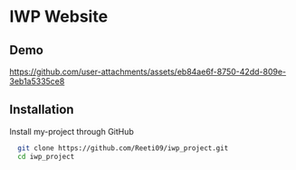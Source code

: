 
# IWP Website


## Demo

https://github.com/user-attachments/assets/eb84ae6f-8750-42dd-809e-3eb1a5335ce8


## Installation

Install my-project through GitHub

```bash
  git clone https://github.com/Reeti09/iwp_project.git
  cd iwp_project
```
    
